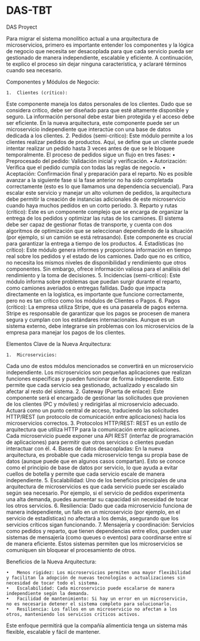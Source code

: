 # DAS-TBT
DAS Proyect

Para migrar el sistema monolítico actual a una arquitectura de microservicios, primero es importante entender los componentes y la lógica de negocio que necesita ser desacoplada para que cada servicio pueda ser gestionado de manera independiente, escalable y eficiente. A continuación, te explico el proceso sin dejar ninguna característica, y aclararé términos cuando sea necesario.

Componentes y Módulos de Negocio:

	1.	Clientes (crítico):
Este componente maneja los datos personales de los clientes. Dado que se considera crítico, debe ser diseñado para que esté altamente disponible y seguro. La información personal debe estar bien protegida y el acceso debe ser eficiente. En la nueva arquitectura, este componente puede ser un microservicio independiente que interactúe con una base de datos dedicada a los clientes.
	2.	Pedidos (semi-crítico):
Este módulo permite a los clientes realizar pedidos de productos. Aquí, se define que un cliente puede intentar realizar un pedido hasta 3 veces antes de que se le bloquee temporalmente. El proceso de pedidos sigue un flujo en tres fases:
	•	Preprocesado del pedido: Validación inicial y verificación.
	•	Autorización: Verifica que el pedido cumpla con todas las reglas de negocio.
	•	Aceptación: Confirmación final y preparación para el reparto.
No es posible avanzar a la siguiente fase si la fase anterior no ha sido completada correctamente (esto es lo que llamamos una dependencia secuencial).
Para escalar este servicio y manejar un alto volumen de pedidos, la arquitectura debe permitir la creación de instancias adicionales de este microservicio cuando haya muchos pedidos en un corto período.
	3.	Reparto y rutas (crítico):
Este es un componente complejo que se encarga de organizar la entrega de los pedidos y optimizar las rutas de los camiones. El sistema debe ser capaz de gestionar flotas de transporte, y cuenta con dos algoritmos de optimización que se seleccionan dependiendo de la situación (por ejemplo, si un camión se está retrasando). Este componente es crucial para garantizar la entrega a tiempo de los productos.
	4.	Estadísticas (no crítico):
Este módulo genera informes y proporciona información en tiempo real sobre los pedidos y el estado de los camiones. Dado que no es crítico, no necesita los mismos niveles de disponibilidad y rendimiento que otros componentes. Sin embargo, ofrece información valiosa para el análisis del rendimiento y la toma de decisiones.
	5.	Incidencias (semi-crítico):
Este módulo informa sobre problemas que puedan surgir durante el reparto, como camiones averiados o entregas fallidas. Dado que impacta directamente en la logística, es importante que funcione correctamente, pero no es tan crítico como los módulos de Clientes o Pagos.
	6.	Pagos (crítico):
La empresa utiliza Stripe, que es una pasarela de pagos externa. Stripe es responsable de garantizar que los pagos se procesen de manera segura y cumplan con los estándares internacionales. Aunque es un sistema externo, debe integrarse sin problemas con los microservicios de la empresa para manejar los pagos de los clientes.

Elementos Clave de la Nueva Arquitectura:

	1.	Microservicios:
Cada uno de estos módulos mencionados se convertirá en un microservicio independiente. Los microservicios son pequeñas aplicaciones que realizan funciones específicas y pueden funcionar de forma independiente. Esto permite que cada servicio sea gestionado, actualizado y escalado sin afectar al resto del sistema.
	2.	Gateway (Puerta de enlace):
Este componente será el encargado de gestionar las solicitudes que provienen de los clientes (PC y móviles) y redirigirlas al microservicio adecuado. Actuará como un punto central de acceso, traduciendo las solicitudes HTTP/REST (un protocolo de comunicación entre aplicaciones) hacia los microservicios correctos.
	3.	Protocolos HTTP/REST:
REST es un estilo de arquitectura que utiliza HTTP para la comunicación entre aplicaciones. Cada microservicio puede exponer una API REST (interfaz de programación de aplicaciones) para permitir que otros servicios o clientes puedan interactuar con él.
	4.	Bases de datos desacopladas:
En la nueva arquitectura, es probable que cada microservicio tenga su propia base de datos (aunque puede que en algunos casos compartan). Esto se conoce como el principio de base de datos por servicio, lo que ayuda a evitar cuellos de botella y permite que cada servicio escale de manera independiente.
	5.	Escalabilidad:
Uno de los beneficios principales de una arquitectura de microservicios es que cada servicio puede ser escalado según sea necesario. Por ejemplo, si el servicio de pedidos experimenta una alta demanda, puedes aumentar su capacidad sin necesidad de tocar los otros servicios.
	6.	Resiliencia:
Dado que cada microservicio funciona de manera independiente, un fallo en un microservicio (por ejemplo, en el servicio de estadísticas) no afectará a los demás, asegurando que los servicios críticos sigan funcionando.
	7.	Mensajería y coordinación:
Servicios como pedidos y reparto, que tienen dependencias entre ellos, pueden usar sistemas de mensajería (como queues o eventos) para coordinarse entre sí de manera eficiente. Estos sistemas permiten que los microservicios se comuniquen sin bloquear el procesamiento de otros.

Beneficios de la Nueva Arquitectura:

	•	Menos rigidez: Los microservicios permiten una mayor flexibilidad y facilitan la adopción de nuevas tecnologías o actualizaciones sin necesidad de tocar todo el sistema.
	•	Escalabilidad: Cada microservicio puede escalarse de manera independiente según la demanda.
	•	Facilidad de mantenimiento: Si hay un error en un microservicio, no es necesario detener el sistema completo para solucionarlo.
	•	Resiliencia: Los fallos en un microservicio no afectan a los otros, manteniendo los servicios críticos activos.

Este enfoque permitirá que la compañía alimenticia tenga un sistema más flexible, escalable y fácil de mantener.